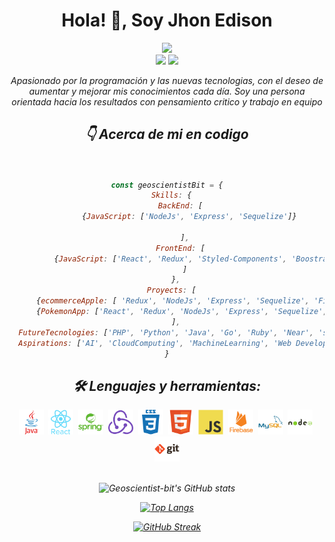 <div id="header" align="center">
   <h1>Hola! 🖖, Soy Jhon Edison </h1>  
  <img src="https://media.giphy.com/media/jdPMeyv9rn0hZHh8n9/giphy.gif" width="200" >
  
</div>

<div id="badges"  align="center">
  <a href="https://www.linkedin.com/in/jhonedisonbanguero/" ><img src="https://img.shields.io/badge/linkedIn-blue?logo=linkedin&logocolor=white&style=for-the-badge" ></a>
<a href="mailto:geosof03@gmail.com">
   <img src="https://img.shields.io/badge/Gmail-white?logo=gmail&logocolor=white&style=for-the-badge" >
</a>
  
  <p><i>Apasionado por la programación y las nuevas tecnologias, con el deseo de aumentar y mejorar mis conocimientos cada día. Soy una persona orientada hacia los resultados con pensamiento critico y trabajo en equipo <i/></p>
</<div>  
 
## 👇 Acerca de mi en codigo
<div >

```javascript


const geoscientistBit = {
  Skills: {
      BackEnd: [
          {JavaScript: ['NodeJs', 'Express', 'Sequelize']}
          
        ],
      FrontEnd: [
          {JavaScript: ['React', 'Redux', 'Styled-Components', 'Boostrap', 'HTML', 'CSS']}
        ]
    },
  Proyects: [
      {ecommerceApple: [ 'Redux', 'NodeJs', 'Express', 'Sequelize', 'FireBase', 'chatboot', ]},
      {PokemonApp: ['React', 'Redux', 'NodeJs', 'Express', 'Sequelize', 'PostgreSQL']}
    ],
  FutureTecnologies: ['PHP', 'Python', 'Java', 'Go', 'Ruby', 'Near', 'solidity'],
  Aspirations: ['AI', 'CloudComputing', 'MachineLearning', 'Web Development']
}
```
</div>

## 🛠️ Lenguajes y herramientas:
   <div>
  <img src="https://github.com/devicons/devicon/blob/master/icons/java/java-original-wordmark.svg" title="Java" alt="Java" width="40" height="40"/>&nbsp;
  <img src="https://github.com/devicons/devicon/blob/master/icons/react/react-original-wordmark.svg" title="React" alt="React" width="40" height="40"/>&nbsp;
  <img src="https://github.com/devicons/devicon/blob/master/icons/spring/spring-original-wordmark.svg" title="Spring" alt="Spring" width="40" height="40"/>&nbsp;  
  <img src="https://github.com/devicons/devicon/blob/master/icons/redux/redux-original.svg" title="Redux" alt="Redux " width="40" height="40"/>&nbsp;
  <img src="https://github.com/devicons/devicon/blob/master/icons/css3/css3-plain-wordmark.svg"  title="CSS3" alt="CSS" width="40" height="40"/>&nbsp;
  <img src="https://github.com/devicons/devicon/blob/master/icons/html5/html5-original.svg" title="HTML5" alt="HTML" width="40" height="40"/>&nbsp;
  <img src="https://github.com/devicons/devicon/blob/master/icons/javascript/javascript-original.svg" title="JavaScript" alt="JavaScript" width="40" height="40"/>&nbsp;
  <img src="https://github.com/devicons/devicon/blob/master/icons/firebase/firebase-plain-wordmark.svg" title="Firebase" alt="Firebase" width="40" height="40"/>&nbsp; 
  <img src="https://github.com/devicons/devicon/blob/master/icons/mysql/mysql-original-wordmark.svg" title="MySQL"  alt="MySQL" width="40" height="40"/>&nbsp;
  <img src="https://github.com/devicons/devicon/blob/master/icons/nodejs/nodejs-original-wordmark.svg" title="NodeJS" alt="NodeJS" width="40" height="40"/>&nbsp;  
  <img src="https://github.com/devicons/devicon/blob/master/icons/git/git-original-wordmark.svg" title="Git" **alt="Git" width="40" height="40"/>
      
</div>
   <br>


![Geoscientist-bit's GitHub stats](https://github-readme-stats.vercel.app/api?username=geoscientist-bit&show_icons=true&theme=tokyonight)
 
  
[![Top Langs](https://github-readme-stats.vercel.app/api/top-langs/?username=geoscientist-bit&layout=compact&theme=tokyonight)](https://github.com/anuraghazra/github-readme-stats)
  
[![GitHub Streak](http://github-readme-streak-stats.herokuapp.com?user=Geoscientist-bit&theme=tokyonight&mode=weekly)](https://git.io/streak-stats)

<!--
**Geoscientist-bit/Geoscientist-bit** is a ✨ _special_ ✨ repository because its `README.md` (this file) appears on your GitHub profile.

Here are some ideas to get you started:

- 🔭 I’m currently working on ...
- 🌱 I’m currently learning ...
- 👯 I’m looking to collaborate on ...
- 🤔 I’m looking for help with ...
- 💬 Ask me about ...
- 📫 How to reach me: ...
- 😄 Pronouns: ...
- ⚡ Fun fact: ...
-->
